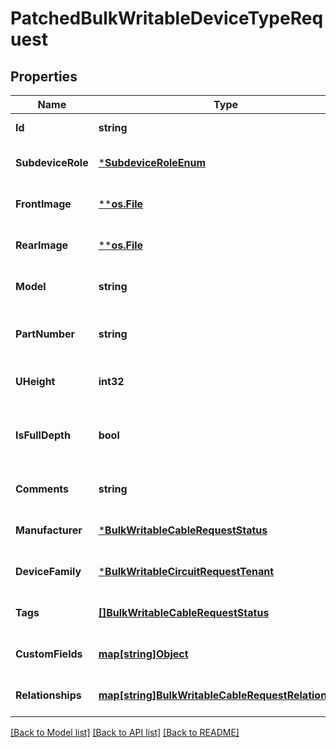 # PatchedBulkWritableDeviceTypeRequest

## Properties
Name | Type | Description | Notes
------------ | ------------- | ------------- | -------------
**Id** | **string** |  | [default to null]
**SubdeviceRole** | [***SubdeviceRoleEnum**](SubdeviceRoleEnum.md) |  | [optional] [default to null]
**FrontImage** | [****os.File**](*os.File.md) |  | [optional] [default to null]
**RearImage** | [****os.File**](*os.File.md) |  | [optional] [default to null]
**Model** | **string** |  | [optional] [default to null]
**PartNumber** | **string** | Discrete part number (optional) | [optional] [default to null]
**UHeight** | **int32** |  | [optional] [default to null]
**IsFullDepth** | **bool** | Device consumes both front and rear rack faces | [optional] [default to null]
**Comments** | **string** |  | [optional] [default to null]
**Manufacturer** | [***BulkWritableCableRequestStatus**](BulkWritableCableRequest_status.md) |  | [optional] [default to null]
**DeviceFamily** | [***BulkWritableCircuitRequestTenant**](BulkWritableCircuitRequest_tenant.md) |  | [optional] [default to null]
**Tags** | [**[]BulkWritableCableRequestStatus**](BulkWritableCableRequest_status.md) |  | [optional] [default to null]
**CustomFields** | [**map[string]Object**](.md) |  | [optional] [default to null]
**Relationships** | [**map[string]BulkWritableCableRequestRelationships**](BulkWritableCableRequest_relationships.md) |  | [optional] [default to null]

[[Back to Model list]](../README.md#documentation-for-models) [[Back to API list]](../README.md#documentation-for-api-endpoints) [[Back to README]](../README.md)

